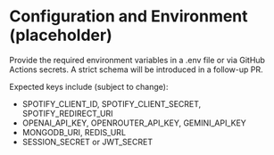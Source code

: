 # Configuration and Environment (placeholder)

Provide the required environment variables in a .env file or via GitHub Actions secrets. A strict schema will be introduced in a follow-up PR.

Expected keys include (subject to change):
- SPOTIFY_CLIENT_ID, SPOTIFY_CLIENT_SECRET, SPOTIFY_REDIRECT_URI
- OPENAI_API_KEY, OPENROUTER_API_KEY, GEMINI_API_KEY
- MONGODB_URI, REDIS_URL
- SESSION_SECRET or JWT_SECRET